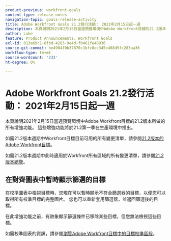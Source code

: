 ```yaml
---
product-previous: workfront-goals
content-type: release-notes
navigation-topic: goals-release-activity
title: Adobe Workfront Goals 21.2發行活動： 2021年2月15日起一週
description: 本頁說明2021年2月15日當週預覽環境中Adobe Workfront目標的21.2版本所做的所有增強功能。 這些增強功能將於21.2第一季在生產環境中推出。
author: Luke
feature: Product Announcements, Workfront Goals
exl-id: 013a69c1-6fbd-4283-9e4d-fb461fe48936
source-git-commit: be4904f0b37870c1bfc8ec345e468d5fc283aa36
workflow-type: tm+mt
source-wordcount: '233'
ht-degree: 0%

---
```


# Adobe Workfront Goals 21.2發行活動： 2021年2月15日起一週

本頁說明2021年2月15日當週預覽環境中Adobe Workfront目標的21.2版本所做的所有增強功能。 這些增強功能將於21.2第一季在生產環境中推出。

如需21.2版本週期中Workfront目標目前可用的所有變更清單，請參閱[21.2版本的Adobe Workfront目標](../../../../product-announcements/product-releases/goals-release-activity/goals-21.2-release/goals-release-21-2.md)。

如需21.2版本週期中此時適用於Workfront所有區域的所有變更清單，請參閱[21.2版本總覽](../../../../product-announcements/product-releases/21.2-release-activity/21-2-release-overview.md)。

## 在對齊圖表中暫時顯示篩選的目標

在校準圖表中檢視目標時，您現在可以暫時顯示不符合篩選器的目標，以便您可以取得所有校準目標的完整圖片。 您也可以重新套用篩選器，並返回篩選後的目標。

在此增強功能之前，有跡象顯示篩選條件已移除某些目標，但您無法檢視這些目標。

如需校準圖表的資訊，請參閱[瀏覽Adobe Workfront目標中的目標校準區段](../../../../workfront-goals/goal-alignment/navigate-goal-alignment-chart.md)。

